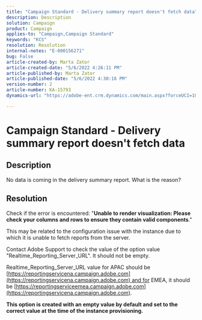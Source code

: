 ```yaml
---
title: "Campaign Standard - Delivery summary report doesn't fetch data"
description: Description
solution: Campaign
product: Campaign
applies-to: "Campaign,Campaign Standard"
keywords: "KCS"
resolution: Resolution
internal-notes: "E-000156271"
bug: False
article-created-by: Marta Zator
article-created-date: "5/6/2022 4:26:11 PM"
article-published-by: Marta Zator
article-published-date: "5/6/2022 4:30:16 PM"
version-number: 2
article-number: KA-15793
dynamics-url: "https://adobe-ent.crm.dynamics.com/main.aspx?forceUCI=1&pagetype=entityrecord&etn=knowledgearticle&id=d4fb8c39-59cd-ec11-a7b5-6045bd00dbbc"

---
```

# Campaign Standard - Delivery summary report doesn't fetch data

## Description


No data is coming in the delivery summary report. What is the reason?


## Resolution


Check if the error is encountered: "<b>Unable to render visualization: Please check your columns and rows to ensure they contain valid components</b>."

This may be related to the configuration issue with the instance due to which it is unable to fetch reports from the server.

Contact Adobe Support to check the value of the option value "Realtime_Reporting_Server_URL". It should not be empty.

Realtime_Reporting_Server_URL value for APAC should be [https://reportingservicena.campaign.adobe.com](https://reportingservicena.campaign.adobe.com) and for EMEA, it should be [https://reportingserviceemea.campaign.adobe.com](https://reportingservicena.campaign.adobe.com).

<b>This option is created with an empty value by default and set to the correct value at the time of the instance provisioning.</b>
